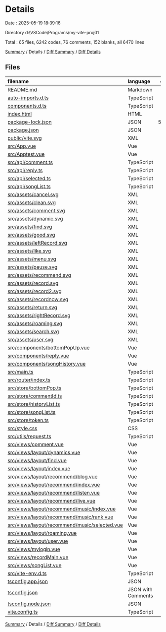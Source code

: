 # Details

Date : 2025-05-19 18:39:16

Directory d:\\VSCode\\Programs\\my-vite-proj01

Total : 65 files,  6242 codes, 76 comments, 152 blanks, all 6470 lines

[Summary](results.md) / Details / [Diff Summary](diff.md) / [Diff Details](diff-details.md)

## Files
| filename | language | code | comment | blank | total |
| :--- | :--- | ---: | ---: | ---: | ---: |
| [README.md](/README.md) | Markdown | 3 | 0 | 3 | 6 |
| [auto-imports.d.ts](/auto-imports.d.ts) | TypeScript | 5 | 6 | 1 | 12 |
| [components.d.ts](/components.d.ts) | TypeScript | 17 | 6 | 2 | 25 |
| [index.html](/index.html) | HTML | 18 | 0 | 1 | 19 |
| [package-lock.json](/package-lock.json) | JSON | 5,163 | 0 | 1 | 5,164 |
| [package.json](/package.json) | JSON | 37 | 0 | 1 | 38 |
| [public/vite.svg](/public/vite.svg) | XML | 1 | 0 | 0 | 1 |
| [src/App.vue](/src/App.vue) | Vue | 7 | 0 | 4 | 11 |
| [src/Apptest.vue](/src/Apptest.vue) | Vue | 6 | 0 | 3 | 9 |
| [src/api/comment.ts](/src/api/comment.ts) | TypeScript | 9 | 0 | 1 | 10 |
| [src/api/reply.ts](/src/api/reply.ts) | TypeScript | 10 | 0 | 1 | 11 |
| [src/api/selected.ts](/src/api/selected.ts) | TypeScript | 10 | 3 | 3 | 16 |
| [src/api/songList.ts](/src/api/songList.ts) | TypeScript | 9 | 0 | 2 | 11 |
| [src/assets/cancel.svg](/src/assets/cancel.svg) | XML | 1 | 0 | 0 | 1 |
| [src/assets/clean.svg](/src/assets/clean.svg) | XML | 1 | 0 | 0 | 1 |
| [src/assets/comment.svg](/src/assets/comment.svg) | XML | 1 | 0 | 0 | 1 |
| [src/assets/dynamic.svg](/src/assets/dynamic.svg) | XML | 1 | 0 | 0 | 1 |
| [src/assets/find.svg](/src/assets/find.svg) | XML | 1 | 0 | 0 | 1 |
| [src/assets/good.svg](/src/assets/good.svg) | XML | 1 | 0 | 0 | 1 |
| [src/assets/leftRecord.svg](/src/assets/leftRecord.svg) | XML | 1 | 0 | 0 | 1 |
| [src/assets/like.svg](/src/assets/like.svg) | XML | 1 | 0 | 0 | 1 |
| [src/assets/menu.svg](/src/assets/menu.svg) | XML | 1 | 0 | 0 | 1 |
| [src/assets/pause.svg](/src/assets/pause.svg) | XML | 1 | 0 | 0 | 1 |
| [src/assets/recommend.svg](/src/assets/recommend.svg) | XML | 1 | 0 | 0 | 1 |
| [src/assets/record.svg](/src/assets/record.svg) | XML | 1 | 0 | 0 | 1 |
| [src/assets/record2.svg](/src/assets/record2.svg) | XML | 1 | 0 | 0 | 1 |
| [src/assets/recordnow.svg](/src/assets/recordnow.svg) | XML | 1 | 0 | 0 | 1 |
| [src/assets/return.svg](/src/assets/return.svg) | XML | 1 | 0 | 0 | 1 |
| [src/assets/rightRecord.svg](/src/assets/rightRecord.svg) | XML | 1 | 0 | 0 | 1 |
| [src/assets/roaming.svg](/src/assets/roaming.svg) | XML | 1 | 0 | 0 | 1 |
| [src/assets/search.svg](/src/assets/search.svg) | XML | 1 | 0 | 0 | 1 |
| [src/assets/user.svg](/src/assets/user.svg) | XML | 1 | 0 | 0 | 1 |
| [src/components/bottomPopUp.vue](/src/components/bottomPopUp.vue) | Vue | 32 | 3 | 8 | 43 |
| [src/components/reply.vue](/src/components/reply.vue) | Vue | 88 | 9 | 9 | 106 |
| [src/components/songHistory.vue](/src/components/songHistory.vue) | Vue | 61 | 2 | 8 | 71 |
| [src/main.ts](/src/main.ts) | TypeScript | 13 | 0 | 2 | 15 |
| [src/router/index.ts](/src/router/index.ts) | TypeScript | 58 | 0 | 5 | 63 |
| [src/store/bottomPop.ts](/src/store/bottomPop.ts) | TypeScript | 8 | 0 | 1 | 9 |
| [src/store/commentId.ts](/src/store/commentId.ts) | TypeScript | 12 | 0 | 1 | 13 |
| [src/store/historyList.ts](/src/store/historyList.ts) | TypeScript | 10 | 0 | 1 | 11 |
| [src/store/songList.ts](/src/store/songList.ts) | TypeScript | 8 | 0 | 1 | 9 |
| [src/store/token.ts](/src/store/token.ts) | TypeScript | 10 | 1 | 1 | 12 |
| [src/style.css](/src/style.css) | CSS | 8 | 0 | 4 | 12 |
| [src/utils/request.ts](/src/utils/request.ts) | TypeScript | 16 | 9 | 4 | 29 |
| [src/views/comment.vue](/src/views/comment.vue) | Vue | 86 | 6 | 7 | 99 |
| [src/views/layout/dynamics.vue](/src/views/layout/dynamics.vue) | Vue | 5 | 0 | 3 | 8 |
| [src/views/layout/find.vue](/src/views/layout/find.vue) | Vue | 5 | 0 | 3 | 8 |
| [src/views/layout/index.vue](/src/views/layout/index.vue) | Vue | 49 | 4 | 4 | 57 |
| [src/views/layout/recommend/blog.vue](/src/views/layout/recommend/blog.vue) | Vue | 5 | 0 | 3 | 8 |
| [src/views/layout/recommend/index.vue](/src/views/layout/recommend/index.vue) | Vue | 25 | 0 | 4 | 29 |
| [src/views/layout/recommend/listen.vue](/src/views/layout/recommend/listen.vue) | Vue | 5 | 0 | 3 | 8 |
| [src/views/layout/recommend/live.vue](/src/views/layout/recommend/live.vue) | Vue | 5 | 0 | 3 | 8 |
| [src/views/layout/recommend/music/index.vue](/src/views/layout/recommend/music/index.vue) | Vue | 13 | 0 | 3 | 16 |
| [src/views/layout/recommend/music/rank.vue](/src/views/layout/recommend/music/rank.vue) | Vue | 5 | 0 | 2 | 7 |
| [src/views/layout/recommend/music/selected.vue](/src/views/layout/recommend/music/selected.vue) | Vue | 111 | 3 | 14 | 128 |
| [src/views/layout/roaming.vue](/src/views/layout/roaming.vue) | Vue | 5 | 0 | 3 | 8 |
| [src/views/layout/user.vue](/src/views/layout/user.vue) | Vue | 5 | 0 | 3 | 8 |
| [src/views/mylogin.vue](/src/views/mylogin.vue) | Vue | 53 | 5 | 8 | 66 |
| [src/views/recordMain.vue](/src/views/recordMain.vue) | Vue | 54 | 7 | 5 | 66 |
| [src/views/songList.vue](/src/views/songList.vue) | Vue | 85 | 7 | 5 | 97 |
| [src/vite-env.d.ts](/src/vite-env.d.ts) | TypeScript | 0 | 1 | 1 | 2 |
| [tsconfig.app.json](/tsconfig.app.json) | JSON | 15 | 1 | 3 | 19 |
| [tsconfig.json](/tsconfig.json) | JSON with Comments | 24 | 0 | 1 | 25 |
| [tsconfig.node.json](/tsconfig.node.json) | JSON | 23 | 2 | 4 | 29 |
| [vite.config.ts](/vite.config.ts) | TypeScript | 26 | 1 | 2 | 29 |

[Summary](results.md) / Details / [Diff Summary](diff.md) / [Diff Details](diff-details.md)